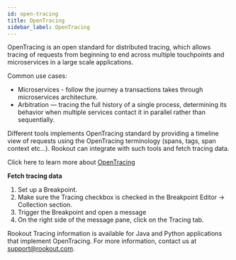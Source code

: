 ```yaml
---
id: open-tracing
title: OpenTracing
sidebar_label: OpenTracing
---
```


OpenTracing is an open standard for distributed tracing, which allows tracing of requests from beginning to end across multiple touchpoints and microservices
in a large scale applications.  

Common use cases:
* Microservices - follow the journey a transactions takes through microservices architecture.
* Arbitration — tracing the full history of a single process,
determining its behavior when multiple services contact it in parallel rather than sequentially.

Different tools implements OpenTracing standard by providing a timeline view of requests using the OpenTracing terminology (spans, tags, span context etc...).
Rookout can integrate with such tools and fetch tracing data. 

Click here to learn more about [OpenTracing](https://opentracing.io/)

**Fetch tracing data**
1. Set up a Breakpoint. 
2. Make sure the Tracing checkbox is checked in the Breakpoint Editor -> Collection section. 
3. Trigger the Breakpoint and open a message
4. On the right side of the message pane, click on the Tracing tab.

Rookout Tracing information is available for Java and Python applications that implement OpenTracing.
For more information, contact us at support@rookout.com.
